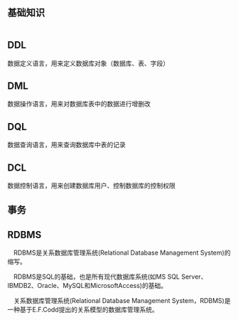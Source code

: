 ## 基础知识
```toc

```

## DDL
 数据定义语言，用来定义数据库对象（数据库、表、字段）
## DML
数据操作语言，用来对数据库表中的数据进行增删改
## DQL
数据查询语言，用来查询数据库中表的记录
## DCL
数据控制语言，用来创建数据库用户、控制数据库的控制权限

## 事务

## RDBMS
　RDBMS是关系数据库管理系统(Relational Database Management System)的缩写。

　RDBMS是SQL的基础，也是所有现代数据库系统(如MS SQL Server、IBMDB2、Oracle、MySQL和MicrosoftAccess)的基础。

　关系数据库管理系统(Relational Database Management System，RDBMS)是一种基于E.F.Codd提出的关系模型的数据库管理系统。